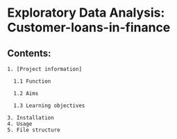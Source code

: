 # Exploratory Data Analysis: Customer-loans-in-finance

## Contents:
    1. [Project information]
   
      1.1 Function
   
      1.2 Aims
   
      1.3 Learning objectives
     
    3. Installation
    4. Usage
    5. File structure
